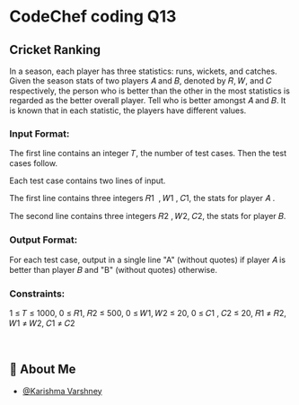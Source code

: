 
# CodeChef coding Q13

## Cricket Ranking

In a season, each player has three statistics: runs, wickets, and catches. Given the season stats of two players 
𝐴
and 
𝐵, denoted by 
𝑅, 
𝑊, and 
𝐶 respectively, the person who is better than the other in the most statistics is regarded as the better overall player. Tell who is better amongst 
𝐴
and 
𝐵. It is known that in each statistic, the players have different values.

### Input Format:

The first line contains an integer 
𝑇, the number of test cases. Then the test cases follow.

Each test case contains two lines of input.

The first line contains three integers 
𝑅1
​
 , 
𝑊1
, 
𝐶1, the stats for player 
𝐴
.

The second line contains three integers 
𝑅2
, 
𝑊2, 
𝐶2, the stats for player 
𝐵.

### Output Format:

For each test case, output in a single line "A" (without quotes) if player 
𝐴
is better than player 
𝐵 and "B" (without quotes) otherwise.

### Constraints:
1
≤
𝑇
≤
1000,
0
≤
𝑅1,
𝑅2
≤
500,
0
≤
𝑊1,
𝑊2
≤
20, 
0
≤
𝐶1
,
𝐶2
≤
20,
𝑅1
≠
𝑅2,
𝑊1
≠
𝑊2,
𝐶1
≠
𝐶2

​


## 🚀 About Me

- [@Karishma Varshney](https://github.com/Karishma-Varshney)

